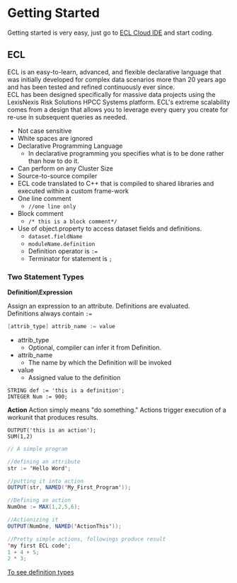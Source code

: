 # Getting Started

Getting started is very easy, just go to [ECL Cloud IDE](https://ide.hpccsystems.com/auth/login) and start coding.

## ECL

ECL is an easy-to-learn, advanced, and flexible declarative language that was initially developed for complex data scenarios more than 20 years ago and has been tested and refined continuously ever since.\
 ECL has been designed specifically for massive data projects using the LexisNexis Risk Solutions HPCC Systems platform. ECL's extreme scalability comes from a design that allows you to leverage every query you create for re-use in subsequent queries as needed.

- Not case sensitive
- White spaces are ignored
- Declarative Programming Language
  - In declarative programming you specifies what is to be done rather than how to do it.
- Can perform on any Cluster Size
- Source-to-source compiler
- ECL code translated to C++ that is compiled to shared libraries and executed within a custom frame-work
- One line comment
  - `//one line only`
- Block comment
  - `/* this is a block comment*/`
- Use of object.property to access dataset fields and definitions.
  - `dataset.fieldName`
  - `moduleName.definition`
  - Definition operator is `:=`
  - Terminator for statement is `;`

### Two Statement Types

**Definition\Expression**

Assign an expression to an attribute. Definitions are evaluated.\
Definitions always contain `:=`

```java
[attrib_type] attrib_name := value
```

- attrib_type
  - Optional, compiler can infer it from Definition.
- attrib_name
  - The name by which the Definition will be invoked
- value
  - Assigned value to the definition

`STRING def := 'this is a definition';`\
`INTEGER Num := 900;`

**Action**
Action simply means "do something." Actions trigger execution of a workunit that produces
results.

`OUTPUT('this is an action');`\
`SUM(1,2)`

```java
// A simple program

//defining an attribute
str := 'Hello Word';

//putting it into action
OUTPUT(str, NAMED('My_First_Program'));

//Defining an action
NumOne := MAX(1,2,5,6);

//Actionizing it
OUTPUT(NumOne, NAMED('ActionThis'));

//Pretty simple actions, followings produce result
'my first ECL code';
1 + 4 + 5;
2 * 3;

```

[To see definition types](./definitionTypes.md)
